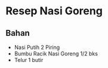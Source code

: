 # Resep Nasi Goreng

## Bahan
- Nasi Putih 2 Piring
- Bumbu Racik Nasi Goreng 1/2 bks
- Telur 1 butir
